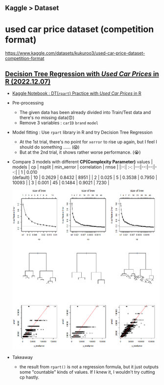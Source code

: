 ## Kaggle > Dataset

# used car price dataset (competition format)

https://www.kaggle.com/datasets/kukuroo3/used-car-price-dataset-competition-format


## [Decision Tree Regression with *Used Car Prices* in R (2022.12.07)](#kaggle--dataset)

- [Kaggle Notebook : DT(`rpart`) Practice with *Used Car Prices* in R](https://www.kaggle.com/code/kangrokkim/dt-rpart-practice-with-used-car-prices-in-r/)

- Pre-processing
  - The given data has been already divided into Train/Test data and there's no missing data(:heart_eyes:)
  - Remove 3 variables : `carID` `brand` `model`

- Model fitting : Use `rpart` library in R and try Decision Tree Regression
  - At the 1st trial, there's no point for `xerror` to rise up again, but I feel I should do something …… (:scream:)
  - But at the 2nd trial, it shows rather worse performance. (:sob:)

- Compare 3 models with different **CP(Complexity Parameter)** values
  | models | cp | nsplit | min_xerror | correlation | rmse |
  |:-:| :-: |--:|--:|--:|--:|
  | 1 | 0.010<br>(default) | 10 | 0.2629 | 0.8432 | 8951 |
  | 2 | 0.025 | 5 | 0.3538 | 0.7950 | 10093 |
  | 3 | 0.001 | 45 | 0.1484 | 0.9021 | 7230 |

  ![Compare 3 models](./Images/CarPrice_DTR.png)

- Takeaway
  - the result from `rpart()` is not a regression formula, but it just outputs some "countable" kinds of values. If I knew it, I wouldn't try cutting cp hastly.